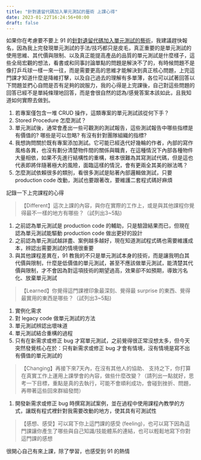 ```yaml
---
title: "針對遺留代碼加入單元測試的藝術 上課心得"
date: 2023-01-22T16:24:56+08:00
draft: false
---
```


如果你在考慮要不要上 91 的[針對遺留代碼加入單元測試的藝術](https://tdd.best/courses/unit-testing-gracefully-with-legacy-code-202301/)，我建議趕快報名，因為我上完發現單元測試的手法/技巧都只是皮毛，真正重要的是單元測試的使用思維、其代價與限制、以及真正能提高產品的品質的單元測試是什麼樣子，這些全局宏觀的想法，看書或和同事討論單點的問題是解決不了的，有時候問題不是像打乒乓球一樣一來一往，而是需要更高的思維才能解決到真正核心問題，上完這門課才知道什麼是降維打擊，以及自己過去的理解有多單薄，各位可以試著回答以下問題並捫心自問是否有足夠的說服力，我的心得是上完課後，自己對這些問題的回答已經不是單純條理地回答，而是會很自然的認為/感覺答案本該如此，且我知道如何實際去做到。

1. 若專案僅包含一堆 CRUD 操作，這類專案的單元測試該從何下手？
2. Stored Procedure 怎麼測試？
3. 單元測試後，通常會產出一些可觀測的測試報告，這些測試報告中哪些指標是有價值的? 哪些是可以忽略? 有沒有針對團隊組織的指標?
4. 我想詢問關於既有專案添加測試。它可能已經迭代好幾輪的作者，內部的寫作風格各異，也沒有劃分清楚物件間的關係與職責，在這種情況下內部各種物件大量相依，如果不先進行結構性的重構，根本很難為其寫測試代碼，但是這也代表即將伴隨著極大的風險，面臨這樣的情況，會有更兩全其美的辦法嗎？
5. 怎麼測試依賴很多的類別，看很多測試是貼著內部邏輯做測試，只要 production code 改動，測試也要跟著改，要維護二套程式碼好麻煩


記錄一下上完課程的心得

> 【Different】這次上課的內容，與你在實際的工作上，或是與其他課程你覺得最不一樣的地方有哪些？（試列出3~5點)

1. 之前認為單元測試是 production code 的輔助，只是驗證結果而已，但現在認為單元測試能驅動 production code 做出更好的設計
2. 之前認為單元測試越詳盡、案例越多越好，現在知道測試程式碼也需要維護成本，辨認出需要測試的情境很重要
3. 與其他課程差異在，91 教我的不只是單元測試本身的技術，而是讓我明白其代價與限制，什麼是低價值的單元測試，甚至不應該做單元測試，能清楚其代價與限制，才不會因為對這項技術的期望過高，效果卻不如預期，導致污名化、放棄單元測試


> 【Learned】你覺得這門課裡印象最深刻、覺得最 surprise 的東西、覺得最實用的東西是哪些？（試列出3~5點)

1. 實例化需求
2. 對 legacy code 做單元測試的方法
3. 單元測試辨認出壞味道
4. 單元測試結合重構的過程
5. 只有在新需求或修正 bug 才寫單元測試，之前覺得很正常沒想太多，但今天突然發覺核心在於：只有新需求或修正 bug 才會有情境，沒有情境是寫不出有價值的單元測試的


> 【Changing】再接下來7天內，在沒有其他人的協助、 支持之下，你打算在真實工作上運用上課學會的內容，做些什麼改變？（請列出一點就好，思考一下目標，重點是真的去執行，可能不會順利成功，會碰到挫折、問題，再帶著這些回來群組發問）

1. 開發新需求或修正 bug 時撰寫測試案例，並在過程中使用課程內教學的方式，讓既有程式裡針對我需要改動的地方，使其具有可測試性


> 【感想、感受】可以寫下你上這門課的感受 (feeling)，也可以寫下因為這門課讓你產生了哪些與自己知識/技能體系的連結，也可以輕鬆地寫下你對這門課的感想

很開心自己有來上課，除了學習，也感受到 91 的熱情

